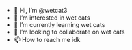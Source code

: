 - 👋 Hi, I’m @wetcat3
- 👀 I’m interested in wet cats
- 🌱 I’m currently learning wet cats
- 💞️ I’m looking to collaborate on wet cats
- 📫 How to reach me idk

<!---
wetcat3/wetcat3 is a ✨ special ✨ repository because its `README.md` (this file) appears on your GitHub profile.
You can click the Preview link to take a look at your changes.
--->
